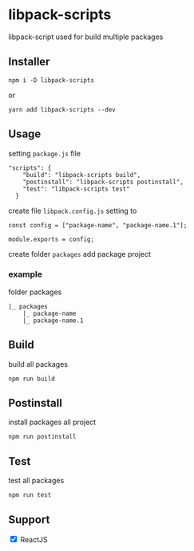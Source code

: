 # libpack-scripts

libpack-script used for build multiple packages

## Installer

`npm i -D libpack-scripts`

or

`yarn add libpack-scripts --dev`

## Usage

setting `package.js` file

```
"scripts": {
    "build": "libpack-scripts build",
    "postinstall": "libpack-scripts postinstall",
    "test": "libpack-scripts test"
  }
```

create file `libpack.config.js` setting to

```
const config = ["package-name", "package-name.1"];

module.exports = config;
```

create folder `packages` add package project

### example

folder packages

```
|_ packages
    |_ package-name
    |_ package-name.1
```

## Build

build all packages

`npm run build`

## Postinstall

install packages all project

`npm run postinstall`

## Test

test all packages

`npm run test`

## Support

<input type="checkbox" name="vehicle1" value="react" checked > ReactJS
